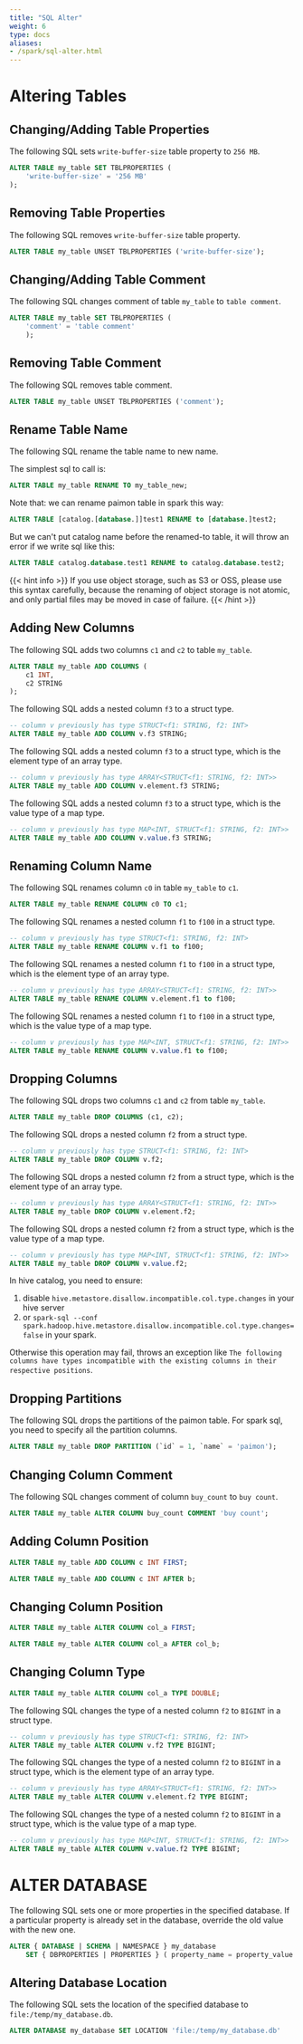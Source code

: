```yaml
---
title: "SQL Alter"
weight: 6
type: docs
aliases:
- /spark/sql-alter.html
---
```

<!--
Licensed to the Apache Software Foundation (ASF) under one
or more contributor license agreements.  See the NOTICE file
distributed with this work for additional information
regarding copyright ownership.  The ASF licenses this file
to you under the Apache License, Version 2.0 (the
"License"); you may not use this file except in compliance
with the License.  You may obtain a copy of the License at

  http://www.apache.org/licenses/LICENSE-2.0

Unless required by applicable law or agreed to in writing,
software distributed under the License is distributed on an
"AS IS" BASIS, WITHOUT WARRANTIES OR CONDITIONS OF ANY
KIND, either express or implied.  See the License for the
specific language governing permissions and limitations
under the License.
-->

# Altering Tables

## Changing/Adding Table Properties

The following SQL sets `write-buffer-size` table property to `256 MB`.

```sql
ALTER TABLE my_table SET TBLPROPERTIES (
    'write-buffer-size' = '256 MB'
);
```

## Removing Table Properties

The following SQL removes `write-buffer-size` table property.

```sql
ALTER TABLE my_table UNSET TBLPROPERTIES ('write-buffer-size');
```

##  Changing/Adding Table Comment

The following SQL changes comment of table `my_table` to `table comment`.

```sql
ALTER TABLE my_table SET TBLPROPERTIES (
    'comment' = 'table comment'
    );
```

## Removing Table Comment

The following SQL removes table comment.

```sql
ALTER TABLE my_table UNSET TBLPROPERTIES ('comment');
```

## Rename Table Name

The following SQL rename the table name to new name.

The simplest sql to call is:
```sql
ALTER TABLE my_table RENAME TO my_table_new;
```

Note that: we can rename paimon table in spark this way:
```sql
ALTER TABLE [catalog.[database.]]test1 RENAME to [database.]test2;
```
But we can't put catalog name before the renamed-to table, it will throw an error if we write sql like this:
```sql
ALTER TABLE catalog.database.test1 RENAME to catalog.database.test2;
```

{{< hint info >}}
If you use object storage, such as S3 or OSS, please use this syntax carefully, because the renaming of object storage is not atomic, and only partial files may be moved in case of failure.
{{< /hint >}}

## Adding New Columns

The following SQL adds two columns `c1` and `c2` to table `my_table`.

```sql
ALTER TABLE my_table ADD COLUMNS (
    c1 INT,
    c2 STRING
);
```

The following SQL adds a nested column `f3` to a struct type.

```sql
-- column v previously has type STRUCT<f1: STRING, f2: INT>
ALTER TABLE my_table ADD COLUMN v.f3 STRING;
```

The following SQL adds a nested column `f3` to a struct type, which is the element type of an array type.

```sql
-- column v previously has type ARRAY<STRUCT<f1: STRING, f2: INT>>
ALTER TABLE my_table ADD COLUMN v.element.f3 STRING;
```

The following SQL adds a nested column `f3` to a struct type, which is the value type of a map type.

```sql
-- column v previously has type MAP<INT, STRUCT<f1: STRING, f2: INT>>
ALTER TABLE my_table ADD COLUMN v.value.f3 STRING;
```

## Renaming Column Name

The following SQL renames column `c0` in table `my_table` to `c1`.

```sql
ALTER TABLE my_table RENAME COLUMN c0 TO c1;
```

The following SQL renames a nested column `f1` to `f100` in a struct type.

```sql
-- column v previously has type STRUCT<f1: STRING, f2: INT>
ALTER TABLE my_table RENAME COLUMN v.f1 to f100;
```

The following SQL renames a nested column `f1` to `f100` in a struct type, which is the element type of an array type.

```sql
-- column v previously has type ARRAY<STRUCT<f1: STRING, f2: INT>>
ALTER TABLE my_table RENAME COLUMN v.element.f1 to f100;
```

The following SQL renames a nested column `f1` to `f100` in a struct type, which is the value type of a map type.

```sql
-- column v previously has type MAP<INT, STRUCT<f1: STRING, f2: INT>>
ALTER TABLE my_table RENAME COLUMN v.value.f1 to f100;
```

## Dropping Columns

The following SQL drops two columns `c1` and `c2` from table `my_table`.

```sql
ALTER TABLE my_table DROP COLUMNS (c1, c2);
```

The following SQL drops a nested column `f2` from a struct type.

```sql
-- column v previously has type STRUCT<f1: STRING, f2: INT>
ALTER TABLE my_table DROP COLUMN v.f2;
```

The following SQL drops a nested column `f2` from a struct type, which is the element type of an array type.

```sql
-- column v previously has type ARRAY<STRUCT<f1: STRING, f2: INT>>
ALTER TABLE my_table DROP COLUMN v.element.f2;
```

The following SQL drops a nested column `f2` from a struct type, which is the value type of a map type.

```sql
-- column v previously has type MAP<INT, STRUCT<f1: STRING, f2: INT>>
ALTER TABLE my_table DROP COLUMN v.value.f2;
```

In hive catalog, you need to ensure:

1. disable `hive.metastore.disallow.incompatible.col.type.changes` in your hive server
2. or `spark-sql --conf spark.hadoop.hive.metastore.disallow.incompatible.col.type.changes=false` in your spark.

Otherwise this operation may fail, throws an exception like `The following columns have types incompatible with the
existing columns in their respective positions`.

## Dropping Partitions

The following SQL drops the partitions of the paimon table. For spark sql, you need to specify all the partition columns.

```sql
ALTER TABLE my_table DROP PARTITION (`id` = 1, `name` = 'paimon');
```

## Changing Column Comment

The following SQL changes comment of column `buy_count` to `buy count`.

```sql
ALTER TABLE my_table ALTER COLUMN buy_count COMMENT 'buy count';
```

## Adding Column Position

```sql
ALTER TABLE my_table ADD COLUMN c INT FIRST;

ALTER TABLE my_table ADD COLUMN c INT AFTER b;
```

## Changing Column Position

```sql
ALTER TABLE my_table ALTER COLUMN col_a FIRST;

ALTER TABLE my_table ALTER COLUMN col_a AFTER col_b;
```

## Changing Column Type

```sql
ALTER TABLE my_table ALTER COLUMN col_a TYPE DOUBLE;
```

The following SQL changes the type of a nested column `f2` to `BIGINT` in a struct type.

```sql
-- column v previously has type STRUCT<f1: STRING, f2: INT>
ALTER TABLE my_table ALTER COLUMN v.f2 TYPE BIGINT;
```

The following SQL changes the type of a nested column `f2` to `BIGINT` in a struct type, which is the element type of an array type.

```sql
-- column v previously has type ARRAY<STRUCT<f1: STRING, f2: INT>>
ALTER TABLE my_table ALTER COLUMN v.element.f2 TYPE BIGINT;
```

The following SQL changes the type of a nested column `f2` to `BIGINT` in a struct type, which is the value type of a map type.

```sql
-- column v previously has type MAP<INT, STRUCT<f1: STRING, f2: INT>>
ALTER TABLE my_table ALTER COLUMN v.value.f2 TYPE BIGINT;
```


# ALTER DATABASE

The following SQL sets one or more properties in the specified database. If a particular property is already set in the database, override the old value with the new one.

```sql
ALTER { DATABASE | SCHEMA | NAMESPACE } my_database
    SET { DBPROPERTIES | PROPERTIES } ( property_name = property_value [ , ... ] )
```

## Altering Database Location

The following SQL sets the location of the specified database to `file:/temp/my_database.db`.

```sql
ALTER DATABASE my_database SET LOCATION 'file:/temp/my_database.db'
```